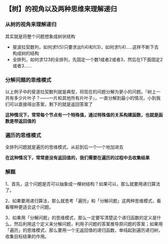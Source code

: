 ## 【树】的视角以及两种思维来理解递归

### 从树的视角来理解递归

其实就是将整个问题想象成树状结构

* 斐波拉契数列，如何求f(5)只要求出f(4)和f(3)，如何求f(4).....这样不断下去构成树的结构
* 全排列，如何求123的全排列，先固定一个数1或者2或者3，然后在1下面固定2或者3......

### 分解问题的思维模式

以上例子中的斐波拉契数列就是典型，将现在的问题分解为更小的问题。『树上一共有多少片叶子？——一片和其他所有片叶子』，一直分解到最小的情况，小到我们可以直接得出答案，剩下的就是返回答案了

**这种情况下，常常每个节点有一个特殊值，通过特殊值的关系构建函数，也就是函数是带返回值的**

### 遍历的思维模式

全排列问题就是遍历的思维模式，从前到后一个一个地加进去

**在这种情况下，常常是没有返回值的，我们需要在遍历的过程中去收集结果**

### 解题

1、首先，这个问题是否可以抽象成一棵树结构？如果可以，那么就要用递归算法了。

2、如果要用递归算法，那么就思考「遍历」和「分解问题」这两种思维模式，看看哪种更适合这个问题。

3、如果用「分解问题」的思维模式，那么一定要写清楚这个递归函数的定义是什么，然后利用这个定义来分解问题，利用子问题的答案推导原问题的答案；如果用「遍历」的思维模式，那么要用一个无返回值的递归函数，单纯起到遍历递归树，收集目标结果的作用。